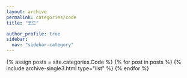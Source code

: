 ```yaml
---
layout: archive
permalink: categories/code
title: "코드"

author_profile: true
sidebar:
  nav: "sidebar-category"
---
```


<div class="grid__wrapper">
{% assign posts = site.categories.Code %}
{% for post in posts %}
{% include archive-single3.html type="list" %}
{% endfor %}
</div>